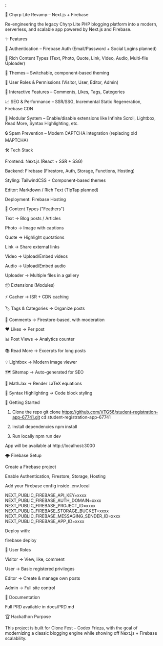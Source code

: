:

🚀 Chyrp Lite Revamp – Next.js + Firebase

Re-engineering the legacy Chyrp Lite PHP blogging platform into a modern, serverless, and scalable app powered by Next.js and Firebase.

✨ Features

🔑 Authentication – Firebase Auth (Email/Password + Social Logins planned)

📝 Rich Content Types (Text, Photo, Quote, Link, Video, Audio, Multi-file Uploader)

🎨 Themes – Switchable, component-based theming

👥 User Roles & Permissions (Visitor, User, Editor, Admin)

💬 Interactive Features – Comments, Likes, Tags, Categories

📈 SEO & Performance – SSR/SSG, Incremental Static Regeneration, Firebase CDN

🔌 Modular System – Enable/disable extensions like Infinite Scroll, Lightbox, Read More, Syntax Highlighting, etc.

🔒 Spam Prevention – Modern CAPTCHA integration (replacing old MAPTCHA)

🛠️ Tech Stack

Frontend: Next.js
 (React + SSR + SSG)

Backend: Firebase
 (Firestore, Auth, Storage, Functions, Hosting)

Styling: TailwindCSS + Component-based themes

Editor: Markdown / Rich Text (TipTap planned)

Deployment: Firebase Hosting

📂 Content Types ("Feathers")

Text → Blog posts / Articles

Photo → Image with captions

Quote → Highlight quotations

Link → Share external links

Video → Upload/Embed videos

Audio → Upload/Embed audio

Uploader → Multiple files in a gallery

📦 Extensions (Modules)

⚡ Cacher → ISR + CDN caching

🏷️ Tags & Categories → Organize posts

💬 Comments → Firestore-based, with moderation

❤️ Likes → Per post

📊 Post Views → Analytics counter

📚 Read More → Excerpts for long posts

💡 Lightbox → Modern image viewer

🗺️ Sitemap → Auto-generated for SEO

🧮 MathJax → Render LaTeX equations

🎨 Syntax Highlighting → Code block styling

🚀 Getting Started
1. Clone the repo
git clone https://github.com/VTG56/student-registration-app-67741.git
cd student-registration-app-67741

2. Install dependencies
npm install

3. Run locally
npm run dev


App will be available at http://localhost:3000

🌩️ Firebase Setup

Create a Firebase project

Enable Authentication, Firestore, Storage, Hosting

Add your Firebase config inside .env.local

NEXT_PUBLIC_FIREBASE_API_KEY=xxxx
NEXT_PUBLIC_FIREBASE_AUTH_DOMAIN=xxxx
NEXT_PUBLIC_FIREBASE_PROJECT_ID=xxxx
NEXT_PUBLIC_FIREBASE_STORAGE_BUCKET=xxxx
NEXT_PUBLIC_FIREBASE_MESSAGING_SENDER_ID=xxxx
NEXT_PUBLIC_FIREBASE_APP_ID=xxxx


Deploy with:

firebase deploy

👥 User Roles

Visitor → View, like, comment

User → Basic registered privileges

Editor → Create & manage own posts

Admin → Full site control

📖 Documentation

Full PRD available in docs/PRD.md

🏆 Hackathon Purpose

This project is built for Clone Fest – Codex Frieza, with the goal of modernizing a classic blogging engine while showing off Next.js + Firebase scalability.
